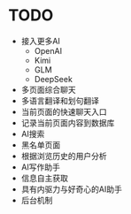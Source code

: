 #	TODO

-	接入更多AI
	+	OpenAI
	+	Kimi
	+	GLM
	+	DeepSeek
-	多页面综合聊天
-	多语言翻译和划句翻译
-	当前页面的快速聊天入口
-	记录当前页面内容到数据库
-	AI搜索
-	黑名单页面
-	根据浏览历史的用户分析
-	AI写作助手
-	信息自主获取
-	具有内驱力与好奇心的AI助手
-	后台机制